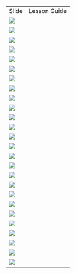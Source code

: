 <html><head><title>Slides and Notes</title></head><body><table><tr><td>Slide</td><td>Lesson Guide</td></tr><tr><td><img src="https://jamjamgobambam.github.io/curriculum-drafts/1mP5UFgh1I6po_enlzpo9EMdK4r2LpBHXDt2pQMNxakA/slide_0.png"></td><td><br /></td></tr><tr><td><img src="https://jamjamgobambam.github.io/curriculum-drafts/1mP5UFgh1I6po_enlzpo9EMdK4r2LpBHXDt2pQMNxakA/slide_1.png"></td><td><br /></td></tr><tr><td><img src="https://jamjamgobambam.github.io/curriculum-drafts/1mP5UFgh1I6po_enlzpo9EMdK4r2LpBHXDt2pQMNxakA/slide_2.png"></td><td><br /></td></tr><tr><td><img src="https://jamjamgobambam.github.io/curriculum-drafts/1mP5UFgh1I6po_enlzpo9EMdK4r2LpBHXDt2pQMNxakA/slide_3.png"></td><td><br /></td></tr><tr><td><img src="https://jamjamgobambam.github.io/curriculum-drafts/1mP5UFgh1I6po_enlzpo9EMdK4r2LpBHXDt2pQMNxakA/slide_4.png"></td><td><br /></td></tr><tr><td><img src="https://jamjamgobambam.github.io/curriculum-drafts/1mP5UFgh1I6po_enlzpo9EMdK4r2LpBHXDt2pQMNxakA/slide_5.png"></td><td><br /></td></tr><tr><td><img src="https://jamjamgobambam.github.io/curriculum-drafts/1mP5UFgh1I6po_enlzpo9EMdK4r2LpBHXDt2pQMNxakA/slide_6.png"></td><td><br /></td></tr><tr><td><img src="https://jamjamgobambam.github.io/curriculum-drafts/1mP5UFgh1I6po_enlzpo9EMdK4r2LpBHXDt2pQMNxakA/slide_7.png"></td><td><br /></td></tr><tr><td><img src="https://jamjamgobambam.github.io/curriculum-drafts/1mP5UFgh1I6po_enlzpo9EMdK4r2LpBHXDt2pQMNxakA/slide_8.png"></td><td><br /></td></tr><tr><td><img src="https://jamjamgobambam.github.io/curriculum-drafts/1mP5UFgh1I6po_enlzpo9EMdK4r2LpBHXDt2pQMNxakA/slide_9.png"></td><td><br /></td></tr><tr><td><img src="https://jamjamgobambam.github.io/curriculum-drafts/1mP5UFgh1I6po_enlzpo9EMdK4r2LpBHXDt2pQMNxakA/slide_10.png"></td><td><br /></td></tr><tr><td><img src="https://jamjamgobambam.github.io/curriculum-drafts/1mP5UFgh1I6po_enlzpo9EMdK4r2LpBHXDt2pQMNxakA/slide_11.png"></td><td><br /></td></tr><tr><td><img src="https://jamjamgobambam.github.io/curriculum-drafts/1mP5UFgh1I6po_enlzpo9EMdK4r2LpBHXDt2pQMNxakA/slide_12.png"></td><td><br /></td></tr><tr><td><img src="https://jamjamgobambam.github.io/curriculum-drafts/1mP5UFgh1I6po_enlzpo9EMdK4r2LpBHXDt2pQMNxakA/slide_13.png"></td><td><br /></td></tr><tr><td><img src="https://jamjamgobambam.github.io/curriculum-drafts/1mP5UFgh1I6po_enlzpo9EMdK4r2LpBHXDt2pQMNxakA/slide_14.png"></td><td><br /></td></tr><tr><td><img src="https://jamjamgobambam.github.io/curriculum-drafts/1mP5UFgh1I6po_enlzpo9EMdK4r2LpBHXDt2pQMNxakA/slide_15.png"></td><td><br /></td></tr><tr><td><img src="https://jamjamgobambam.github.io/curriculum-drafts/1mP5UFgh1I6po_enlzpo9EMdK4r2LpBHXDt2pQMNxakA/slide_16.png"></td><td><br /></td></tr><tr><td><img src="https://jamjamgobambam.github.io/curriculum-drafts/1mP5UFgh1I6po_enlzpo9EMdK4r2LpBHXDt2pQMNxakA/slide_17.png"></td><td><br /></td></tr><tr><td><img src="https://jamjamgobambam.github.io/curriculum-drafts/1mP5UFgh1I6po_enlzpo9EMdK4r2LpBHXDt2pQMNxakA/slide_18.png"></td><td><br /></td></tr><tr><td><img src="https://jamjamgobambam.github.io/curriculum-drafts/1mP5UFgh1I6po_enlzpo9EMdK4r2LpBHXDt2pQMNxakA/slide_19.png"></td><td><br /></td></tr><tr><td><img src="https://jamjamgobambam.github.io/curriculum-drafts/1mP5UFgh1I6po_enlzpo9EMdK4r2LpBHXDt2pQMNxakA/slide_20.png"></td><td><br /></td></tr><tr><td><img src="https://jamjamgobambam.github.io/curriculum-drafts/1mP5UFgh1I6po_enlzpo9EMdK4r2LpBHXDt2pQMNxakA/slide_21.png"></td><td><br /></td></tr><tr><td><img src="https://jamjamgobambam.github.io/curriculum-drafts/1mP5UFgh1I6po_enlzpo9EMdK4r2LpBHXDt2pQMNxakA/slide_22.png"></td><td><br /></td></tr><tr><td><img src="https://jamjamgobambam.github.io/curriculum-drafts/1mP5UFgh1I6po_enlzpo9EMdK4r2LpBHXDt2pQMNxakA/slide_23.png"></td><td><br /></td></tr><tr><td><img src="https://jamjamgobambam.github.io/curriculum-drafts/1mP5UFgh1I6po_enlzpo9EMdK4r2LpBHXDt2pQMNxakA/slide_24.png"></td><td><br /></td></tr><tr><td><img src="https://jamjamgobambam.github.io/curriculum-drafts/1mP5UFgh1I6po_enlzpo9EMdK4r2LpBHXDt2pQMNxakA/slide_25.png"></td><td><br /></td></tr>